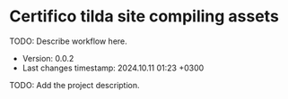 <!--
@since 2024.10.06, 22:56
@changed 2024.10.06, 22:56
-->

# Certifico tilda site compiling assets

TODO: Describe workflow here.

- Version: 0.0.2
- Last changes timestamp: 2024.10.11 01:23 +0300

TODO: Add the project description.
